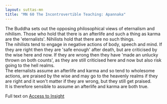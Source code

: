 ```yaml
---
layout: suttas-mn
title: "MN 60 The Incontrovertible Teaching: Apannaka"
---
```


The Buddha sets out the opposing philosophical views of eternalism and nihilism. Those who hold that there is an afterlife and such a thing as karma are the 'eternalists'. Nihilists hold that there are no such things.  
The nihilists tend to engage in negative actions of body, speech and mind. If they are right then they are 'safe enough' after death, but are criticised by the wise here and now. If they are wrong then they have 'made an unlucky thrown on both counts', as they are still criticised here and now but also risk going to the hell realms.  
The eternalists assume an afterlife and karma and so tend to wholesome actions, are praised by the wise and may go to the heavenly realms if they are right and it won't matter if they are wrong, but they still get praised.  
It is therefore sensible to assume an afterlife and karma are both true.


Full text on [Access to Insight](https://accesstoinsight.org/tipitaka/mn/mn.060.than.html)
